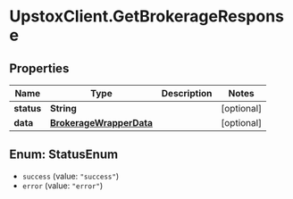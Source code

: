 # UpstoxClient.GetBrokerageResponse

## Properties
Name | Type | Description | Notes
------------ | ------------- | ------------- | -------------
**status** | **String** |  | [optional] 
**data** | [**BrokerageWrapperData**](BrokerageWrapperData.md) |  | [optional] 

<a name="StatusEnum"></a>
## Enum: StatusEnum

* `success` (value: `"success"`)
* `error` (value: `"error"`)

